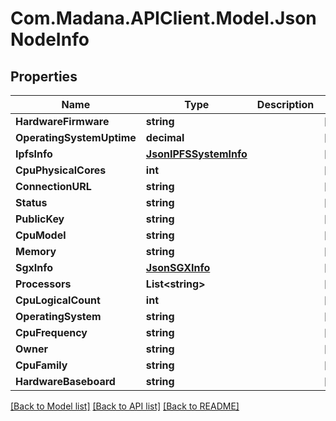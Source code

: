 
# Com.Madana.APIClient.Model.JsonNodeInfo

## Properties

Name | Type | Description | Notes
------------ | ------------- | ------------- | -------------
**HardwareFirmware** | **string** |  | [optional] 
**OperatingSystemUptime** | **decimal** |  | [optional] 
**IpfsInfo** | [**JsonIPFSSystemInfo**](JsonIPFSSystemInfo.md) |  | [optional] 
**CpuPhysicalCores** | **int** |  | [optional] 
**ConnectionURL** | **string** |  | [optional] 
**Status** | **string** |  | [optional] 
**PublicKey** | **string** |  | [optional] 
**CpuModel** | **string** |  | [optional] 
**Memory** | **string** |  | [optional] 
**SgxInfo** | [**JsonSGXInfo**](JsonSGXInfo.md) |  | [optional] 
**Processors** | **List&lt;string&gt;** |  | [optional] 
**CpuLogicalCount** | **int** |  | [optional] 
**OperatingSystem** | **string** |  | [optional] 
**CpuFrequency** | **string** |  | [optional] 
**Owner** | **string** |  | [optional] 
**CpuFamily** | **string** |  | [optional] 
**HardwareBaseboard** | **string** |  | [optional] 

[[Back to Model list]](../README.md#documentation-for-models)
[[Back to API list]](../README.md#documentation-for-api-endpoints)
[[Back to README]](../README.md)


